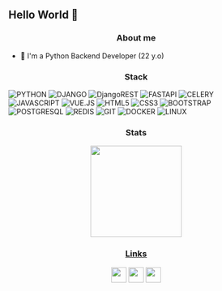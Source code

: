 ## Hello World 👋

<h3 align="center">About me</h3>

- 🌟 I'm a Python Backend Developer (22 y.o)

<h3 align="center">Stack</h3>

![PYTHON](https://img.shields.io/badge/Python-14354C?style=for-the-badge&logo=python&logoColor=white)
![DJANGO](https://img.shields.io/badge/Django-092E20?style=for-the-badge&logo=django&logoColor=white)
![DjangoREST](https://img.shields.io/badge/DJANGO-REST-ff1709?style=for-the-badge&logo=django&logoColor=white&color=ff1709&labelColor=gray)
![FASTAPI](https://img.shields.io/badge/FastAPI-005571?style=for-the-badge&logo=fastapi)
![CELERY](https://img.shields.io/badge/celery-%2337814A.svg?&style=for-the-badge&logo=celery&logoColor=white)
![JAVASCRIPT](https://img.shields.io/badge/JavaScript-F7DF1E?style=for-the-badge&logo=JavaScript&logoColor=white)
![VUE.JS](https://img.shields.io/badge/vuejs-%2335495e.svg?style=for-the-badge&logo=vuedotjs&logoColor=%234FC08D)
![HTML5](https://img.shields.io/badge/HTML5-E34F26?style=for-the-badge&logo=html5&logoColor=white)
![CSS3](https://img.shields.io/badge/CSS3-1572B6?style=for-the-badge&logo=css3&logoColor=white)
![BOOTSTRAP](https://img.shields.io/badge/Bootstrap-563D7C?style=for-the-badge&logo=bootstrap&logoColor=white)
![POSTGRESQL](https://img.shields.io/badge/PostgreSQL-316192?style=for-the-badge&logo=postgresql&logoColor=white)
![REDIS](https://img.shields.io/badge/redis-%23DD0031.svg?&style=for-the-badge&logo=redis&logoColor=white)
![GIT](https://img.shields.io/badge/GIT-E44C30?style=for-the-badge&logo=git&logoColor=white)
![DOCKER](https://img.shields.io/badge/docker-%230db7ed.svg?style=for-the-badge&logo=docker&logoColor=white)
![LINUX](https://img.shields.io/badge/Linux-FCC624?style=for-the-badge&logo=linux&logoColor=black)

<h3 align="center">Stats</h3>

<div align="center">
  <a href="https://github.com/ibtriz">
  <img height="180em" src="https://github-readme-stats.vercel.app/api/top-langs/?username=valeXeich&layout=compact&langs_count=7&theme=radical"/>
</div>

<h3 align="center">Links</h3>
  
 <div align="center">
  <a href="https://t.me/valexoff"><img height="30" src="https://img.shields.io/badge/Telegram-2CA5E0?style=for-the-badge&logo=telegram&logoColor=white" target="_blank"></a>
  <a href="https://www.linkedin.com/in/valex-panov/" target="_blank"> <img height="30" src="https://img.shields.io/badge/LinkedIn-0077B5?style=for-the-badge&logo=linkedin&logoColor=white" target="_blank"></a> 
  <a href="https://discordapp.com/users/valex#2452"><img height="30" src="https://img.shields.io/badge/Discord-7289DA?style=for-the-badge&logo=discord&logoColor=white" target="_blank"></a>
</div>
